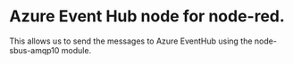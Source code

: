# Azure Event Hub node for node-red.

This allows us to send the messages to Azure EventHub using the node-sbus-amqp10 module.

